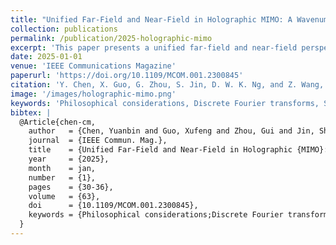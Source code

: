 ```yaml
---
title: "Unified Far-Field and Near-Field in Holographic MIMO: A Wavenumber-Domain Perspective"
collection: publications
permalink: /publication/2025-holographic-mimo
excerpt: 'This paper presents a unified far-field and near-field perspective in holographic MIMO using a wavenumber-domain approach.'
date: 2025-01-01
venue: 'IEEE Communications Magazine'
paperurl: 'https://doi.org/10.1109/MCOM.001.2300845'
citation: 'Y. Chen, X. Guo, G. Zhou, S. Jin, D. W. K. Ng, and Z. Wang, “Unified Far-Field and Near-Field in Holographic MIMO: A Wavenumber-Domain Perspective,” <i>IEEE Commun. Mag.</i>, vol. 63, no. 1, pp. 30–36, Jan. 2025, doi: <a href="https://doi.org/10.1109/MCOM.001.2300845">10.1109/MCOM.001.2300845</a>.'
image: '/images/holographic-mimo.png'
keywords: 'Philosophical considerations, Discrete Fourier transforms, Signal processing, Harmonic analysis, System analysis and design, MIMO communication'
bibtex: |
  @Article{chen-cm,
    author   = {Chen, Yuanbin and Guo, Xufeng and Zhou, Gui and Jin, Shi and Ng, Derrick Wing Kwan and Wang, Zhaocheng},
    journal  = {IEEE Commun. Mag.},
    title    = {Unified Far-Field and Near-Field in Holographic {MIMO}: A Wavenumber-Domain Perspective},
    year     = {2025},
    month    = jan,
    number   = {1},
    pages    = {30-36},
    volume   = {63},
    doi      = {10.1109/MCOM.001.2300845},
    keywords = {Philosophical considerations;Discrete Fourier transforms;Signal processing;Harmonic analysis;System analysis and design;MIMO communication},
  }
---
```

